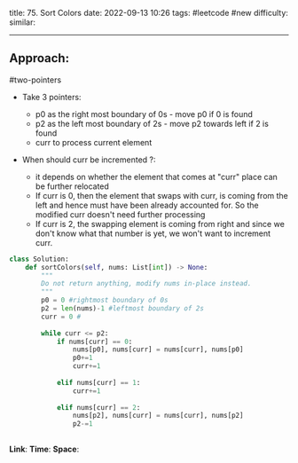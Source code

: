 title: 75. Sort Colors
date: 2022-09-13 10:26
tags: #leetcode #new
difficulty:
similar: 

---
## Approach:
#two-pointers 

- Take 3 pointers:
	- p0 as the right most boundary of 0s - move p0 if 0 is found
	- p2 as the left most boundary of 2s - move p2 towards left if 2 is found
	- curr to process current element

- When should curr be incremented ?:
	- it depends on whether the element that comes at "curr" place can be further relocated
	- If curr is 0, then the element that swaps with curr, is coming from the left and hence must have been already accounted for. So the modified curr doesn't need further processing
	- If curr is 2, the swapping element is coming from right and since we don't know what that number is yet, we won't want to increment curr.

```python
class Solution:
    def sortColors(self, nums: List[int]) -> None:
        """
        Do not return anything, modify nums in-place instead.
        """
        p0 = 0 #rightmost boundary of 0s
        p2 = len(nums)-1 #leftmost boundary of 2s
        curr = 0 #
        
        while curr <= p2:
            if nums[curr] == 0:
                nums[p0], nums[curr] = nums[curr], nums[p0]
                p0+=1
                curr+=1
            
            elif nums[curr] == 1: 
                curr+=1
            
            elif nums[curr] == 2:
                nums[p2], nums[curr] = nums[curr], nums[p2]
                p2-=1
            
```

**Link**: 
**Time**:
**Space**: